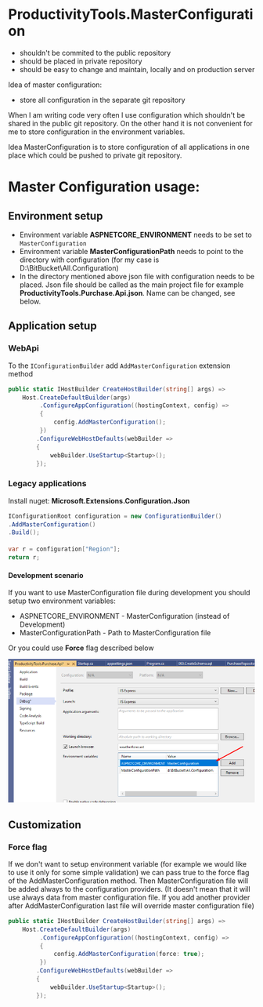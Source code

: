 # ProductivityTools.MasterConfiguration

- shouldn't be commited to the public repository
- should be placed in private repository
- should be easy to change and maintain, locally and on production server

Idea of master configuration:
- store all configuration in the separate git repository 


When I am writing code very often I use configuration which shouldn't be shared in the public git repository. On the other hand it is not convenient for me to store configuration in the environment variables. 

Idea MasterConfiguration is to store configuration of all applications in one place which could be pushed to private git repository.

# Master Configuration usage:

## Environment setup 
- Environment variable **ASPNETCORE_ENVIRONMENT** needs to be set to `MasterConfiguration`
- Environment variable **MasterConfigurationPath** needs to point to the directory with configuration (for my case is D:\BitBucket\All.Configuration\)
- In the directory mentioned above json file with configuration needs to be placed. Json file should be called as the main project file for example **ProductivityTools.Purchase.Api.json**. Name can be changed, see below.

## Application setup

### WebApi

To the ``IConfigurationBuilder`` add ``AddMasterConfiguration`` extension method

```c#
public static IHostBuilder CreateHostBuilder(string[] args) =>
    Host.CreateDefaultBuilder(args)
         .ConfigureAppConfiguration((hostingContext, config) =>
         {
             config.AddMasterConfiguration();
         })
        .ConfigureWebHostDefaults(webBuilder =>
        {
            webBuilder.UseStartup<Startup>();
        });

```

### Legacy applications

Install nuget: **Microsoft.Extensions.Configuration.Json** 

```c#
IConfigurationRoot configuration = new ConfigurationBuilder()
.AddMasterConfiguration()
.Build();

var r = configuration["Region"];
return r;
```


#### Development scenario 
If you want to use MasterConfiguration file during development you should setup two environment variables:
- ASPNETCORE_ENVIRONMENT - MasterConfiguration (instead of Development)
- MasterConfigurationPath - Path to MasterConfiguration file

Or you could use **Force** flag described below

![Generate override](Images/ProjectProperties.png) 

## Customization

### Force flag 
If we don't want to setup environment variable (for example we would like to use it only for some simple validation) we can pass true to the force flag of the AddMasterConfiguration method. Then MasterConfiguration file will be added always to the configuration providers. (It doesn't mean that it will use always data from master configuration file. If you add another provider after AddMasterConfiguration last file will override master configuration file)

```c#
public static IHostBuilder CreateHostBuilder(string[] args) =>
    Host.CreateDefaultBuilder(args)
         .ConfigureAppConfiguration((hostingContext, config) =>
         {
             config.AddMasterConfiguration(force: true);
         })
        .ConfigureWebHostDefaults(webBuilder =>
        {
            webBuilder.UseStartup<Startup>();
        });
```